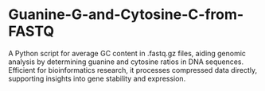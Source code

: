 # Guanine-G-and-Cytosine-C-from-FASTQ
A Python script for average GC content in .fastq.gz files, aiding genomic analysis by determining guanine and cytosine ratios in DNA sequences. Efficient for bioinformatics research, it processes compressed data directly, supporting insights into gene stability and expression.
